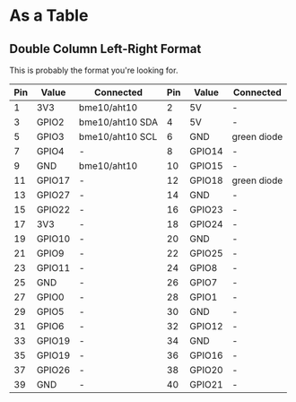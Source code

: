 # As a Table

## Double Column Left-Right Format

This is probably the format you're looking for.

| Pin | Value | Connected| Pin | Value | Connected|
| - | - | - | - | - | - |
| 1 | 3V3 | bme10/aht10 | 2 | 5V | - |
| 3 | GPIO2 | bme10/aht10 SDA | 4 | 5V | - |
| 5 | GPIO3 | bme10/aht10 SCL | 6 | GND | green diode |
| 7 | GPIO4 | - | 8 | GPIO14 | - |
| 9 | GND | bme10/aht10 | 10 | GPIO15 | - |
| 11 | GPIO17 | - | 12 | GPIO18 | green diode |
| 13 | GPIO27 | - | 14 | GND | - |
| 15 | GPIO22 | - | 16 | GPIO23 | - |
| 17 | 3V3 | - | 18 | GPIO24 | - |
| 19 | GPIO10 | - | 20 | GND | - |
| 21 | GPIO9 | - | 22 | GPIO25 | - |
| 23 | GPIO11 | - | 24 | GPIO8 | - |
| 25 | GND | - | 26 | GPIO7 | - |
| 27 | GPIO0 | - | 28 | GPIO1 | - |
| 29 | GPIO5 | - | 30 | GND | - |
| 31 | GPIO6 | - | 32 | GPIO12 | - |
| 33 | GPIO19 | - | 34 | GND | - |
| 35 | GPIO19 | - | 36 | GPIO16 | - |
| 37 | GPIO26 | - | 38 | GPIO20 | - |
| 39 | GND | - | 40 | GPIO21 | - |
